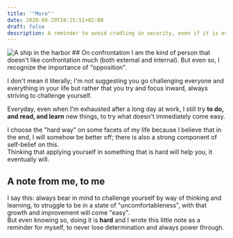 ```yaml
---
title: '"More"'
date: 2020-09-29T18:15:51+02:00
draft: false
description: A reminder to avoid cradling in security, even if it is ever so comforting
---
```


![A ship in the harbor](/img/more/pier.jpg "A ship in harbor is safe, but that
is not what ships are built for") ## On confrontation I am the kind of person
that doesn't like confrontation much (both external and internal).  But even
so, I recognize the importance of "opposition".

I don't mean it literally; I'm not suggesting you go challenging everyone and
everything in your life but rather that you try and focus inward, always
striving to challenge yourself.

Everyday, even when I'm exhausted after a long day at work, I still try **to
do, and read, and learn** new things, to try what doesn't immediately come
easy.

I choose the "hard way" on some facets of my life because I believe that in the
end, I will somehow be better off; there is also a strong component of
self-belief on this.  
Thinking that applying yourself in something that is hard will help you, it
eventually will.

## A note from me, to me
I say this: always bear in mind to challenge yourself by way of thinking and
learning, to struggle to be in a state of "uncomfortableness", with that growth
and improvement will come "easy".  
But even knowing so, doing it is **hard** and I wrote this little note as
a reminder for myself, to never lose determination and always power through.
